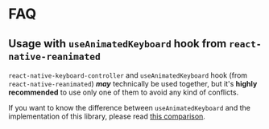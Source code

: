 # FAQ

## Usage with `useAnimatedKeyboard` hook from `react-native-reanimated`[​](/react-native-keyboard-controller/pr-preview/pr-981/docs/faq.md#usage-with-useanimatedkeyboard-hook-from-react-native-reanimated "Direct link to usage-with-useanimatedkeyboard-hook-from-react-native-reanimated")

`react-native-keyboard-controller` and `useAnimatedKeyboard` hook (from `react-native-reanimated`) ***may*** technically be used together, but it's **highly recommended** to use only one of them to avoid any kind of conflicts.

If you want to know the difference between `useAnimatedKeyboard` and the implementation of this library, please read [this comparison](/react-native-keyboard-controller/pr-preview/pr-981/docs/recipes/architecture.md#what-is-the-difference-between-useanimatedkeyboard-from-react-native-reanimated-and-this-library).
